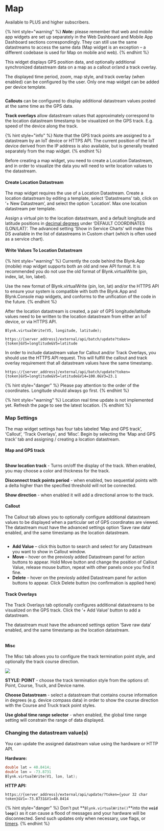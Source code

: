 # Map

Available to PLUS and higher subscribers.

{% hint style="warning" %}
_**Note:**_ please remember that web and mobile app widgets are set up separately in the Web Dashboard and Mobile App Dashboard sections correspondingly. They can still use the same datastreams to access the same data (Map widget is an exception – a different codebase is used for Map on mobile and web).
{% endhint %}

This widget displays GPS position data, and optionally additional synchronized datastream data on a map as a callout or/and a track overlay.&#x20;

The displayed time period, zoom, map style, and track overlay (when enabled) can be configured by the user. Only one map widget can be added per device template.

<figure><img src="../../.gitbook/assets/map-widget.png" alt=""><figcaption></figcaption></figure>

**Callouts** can be configured to display additional datastream values posted at the same time as the GPS data.

**Track overlays** allow datastream values that approximately correspond to the location datastream timestamp to be visualized on the GPS track. E.g. speed of the device along the track.

{% hint style="info" %}
Note that the GPS track points are assigned to a datastream by an IoT device or HTTPS API.  The current position of the IoT device derived from the IP address is also available, but is generally treated separately from the map widget.
{% endhint %}

Before creating a map widget, you need to create a Location Datastream, and in order to visualize the data you will need to write location values to the datastream.

#### Create Location Datastream

The map widget requires the use of a Location Datastream. Create a location datastream by editing a template, select ‘Datastreams’ tab, click on ‘+ New Datastream’, and select the option ‘Location’. Max one location datastream per template.

Assign a virtual pin to the location datastream, and a default longitude and latitude positions in [decimal degrees](https://en.wikipedia.org/wiki/Decimal\_degrees) under ‘DEFAULT COORDINATES (LON/LAT)’. The advanced setting ‘Show in Service Charts’ will make this DS available in the list of datastreams in Custom chart (which is often used as a service chart).

#### Write Values To Location Datastream

{% hint style="warning" %}
Currently the code behind the Blynk.App (mobile) map widget supports both an old and new API format. It is recommended you do not use the old format of Blynk.virtualWrite (pin, index, lat, lon, label).&#x20;

Use the new format of Blynk.virtualWrite (pin, lon, lat) and/or the HTTPS API to ensure your system is compatible with both the Blynk.App and Blynk.Console map widgets, and conforms to the unification of the code in the future.
{% endhint %}

After the location datastream is created, a pair of GPS longitude/latitude values need to be written to the location datastream from either an IoT device, or via HTTPS API.

```
Blynk.virtualWrite(V5, longitude, latitude);

https://{server_address}/external/api/batch/update?token={token}&V5=longtitude&V5=latitude
```

In order to include datastream value for Callout and/or Track Overlays, you should use the HTTPS API request. This will fulfill the callout and track overlay requirement that all datastream values have the same timestamp.

```
https://{server_address}/external/api/batch/update?token={token}&V5=longtitude&V5=latitude&V14=100.0&V3=23.1
```

{% hint style="danger" %}
Please pay attention to the order of the coordinates. Longitude should always go first.
{% endhint %}

{% hint style="warning" %}
Location real time update is not implemented yet. Refresh the page to see the latest location.
{% endhint %}

### Map Settings

The map widget settings has four tabs labeled ‘Map and GPS track’, ‘Callout’, ‘Track Overlays’, and ‘Misc’. Begin by selecting the ‘Map and GPS track’ tab and assigning / creating a location datastream.

#### Map and GPS track

<figure><img src="../../.gitbook/assets/map-widget-map-and-GPS-track-settings.png" alt=""><figcaption></figcaption></figure>

**Show location track** - Turns on/off the display of the track.  When enabled, you may choose a color and thickness for the track.&#x20;

**Disconnect track points period** - when enabled, two sequential points with a delta higher than the specified threshold will not be connected.&#x20;

**Show direction** - when enabled it will add a directional arrow to the track.

#### Callout

The Callout tab allows you to optionally configure additional datastream values to be displayed when a particular set of GPS coordinates are viewed. The datastream must have the advanced settings option ‘Save raw data’ enabled, and the same timestamp as the location datastream.

<figure><img src="../../.gitbook/assets/map-widget-callout-settings.png" alt=""><figcaption></figcaption></figure>

* **Add Value** – click this button to search and select for any Datastream you want to show in Callout window.
* **Move** – hover on the previosly added Datastream panel for action buttons to appear. Hold Move button and change the position of Callout Value, release mouse button, repeat with other panels once you find it fine.
* **Delete** – hover on the previosly added Datastream panel for action buttons to appear. Click Delete button (no confirmation is applied here)

#### Track Overlays

The Track Overlays tab optionally configures additional datastreams to be visualized on the GPS track. Click the ‘+ Add Value’ button to add a datastream.

The datastream must have the advanced settings option ‘Save raw data’ enabled, and the same timestamp as the location datastream.

<figure><img src="../../.gitbook/assets/map-widget-overlay-settings.png" alt=""><figcaption></figcaption></figure>

#### Misc

The Misc tab allows you to configure the track termination point style, and optionally the track course direction.

![](<../../.gitbook/assets/map\_widget\_settings (5) (4) (1) (1) (1) (1) (1) (1) (1) (2) (1) (1).gif>)

**STYLE: POINT** - choose the track termination style from the options of: Point, Course, Truck, and Device name.

**Choose Datastream** - select a datastream that contains course information in degrees (e.g. device compass data) in order to show the course direction with the Course and Truck track point styles.

**Use global time range selector** - when enabled, the global time range setting will constrain the range of data displayed.



### Changing the datastream value(s)

You can update the assigned datastream value using the hardware or HTTP API.&#x20;

**Hardware:**

```cpp
double lat = 40.8414;
double lon = -73.8731
Blynk.virtualWrite(V1, lon, lat);
```

**HTTP API:**

```
https://{server_address}/external/api/update/?token={your 32 char token}&V1=-73.8731&V1=40.8414
```

{% hint style="danger" %}
Don't put **`Blynk.virtualWrite()`**into the **`void loop()`** as it can cause a flood of messages and your hardware will be disconnected. Send such updates only when necessary, use flags, or [timers](../../blynk.edgent-firmware-api/blynk-timer.md).
{% endhint %}
